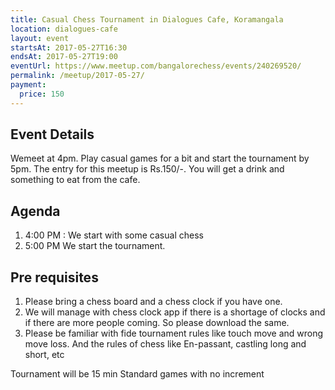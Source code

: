 ```yaml
---
title: Casual Chess Tournament in Dialogues Cafe, Koramangala
location: dialogues-cafe
layout: event
startsAt: 2017-05-27T16:30
endsAt: 2017-05-27T19:00
eventUrl: https://www.meetup.com/bangalorechess/events/240269520/
permalink: /meetup/2017-05-27/
payment:
  price: 150
---
```

## Event Details
Wemeet at 4pm. Play casual games for a bit and start the tournament by 5pm. The entry for this meetup is Rs.150/-. You will get a drink and something to eat from the cafe. 

## Agenda
1. 4:00 PM : We start with some casual chess
2. 5:00 PM We start the tournament. 

## Pre requisites 
1. Please bring a chess board and a chess clock if you have one. 
2. We will manage with chess clock app if there is a shortage of clocks and if there are more people coming. So please download the same. 
3. Please be familiar with fide tournament rules like touch move and wrong move loss. And the rules of chess like En-passant, castling long and short, etc 

Tournament will be 15 min Standard games with no increment